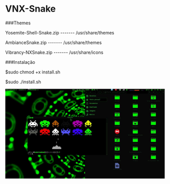 # VNX-Snake

###Themes


Yosemite-Shell-Snake.zip ------- /usr/share/themes

AmbianceSnake.zip ------- /usr/share/themes

Vibrancy-NXSnake.zip ------- /usr/share/icons


###Instalação

$sudo chmod +x install.sh

$sudo ./install.sh


![](https://github.com/0xr007/VNX-Snake/blob/master/13442111_134407436980336_1237928312_o.jpg)
